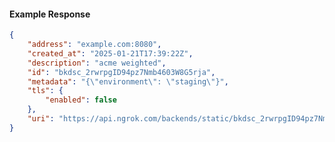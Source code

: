 <!-- Code generated for API Clients. DO NOT EDIT. -->

#### Example Response

```json
{
	"address": "example.com:8080",
	"created_at": "2025-01-21T17:39:22Z",
	"description": "acme weighted",
	"id": "bkdsc_2rwrpgID94pz7Nmb4603W8G5rja",
	"metadata": "{\"environment\": \"staging\"}",
	"tls": {
		"enabled": false
	},
	"uri": "https://api.ngrok.com/backends/static/bkdsc_2rwrpgID94pz7Nmb4603W8G5rja"
}
```
